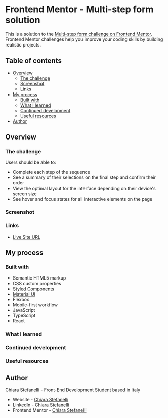 # Frontend Mentor - Multi-step form solution

This is a solution to the [Multi-step form challenge on Frontend Mentor](https://www.frontendmentor.io/challenges/multistep-form-YVAnSdqQBJ). Frontend Mentor challenges help you improve your coding skills by building realistic projects.

## Table of contents

- [Overview](#overview)
  - [The challenge](#the-challenge)
  - [Screenshot](#screenshot)
  - [Links](#links)
- [My process](#my-process)
  - [Built with](#built-with)
  - [What I learned](#what-i-learned)
  - [Continued development](#continued-development)
  - [Useful resources](#useful-resources)
- [Author](#author)

## Overview

### The challenge

Users should be able to:

- Complete each step of the sequence
- See a summary of their selections on the final step and confirm their order
- View the optimal layout for the interface depending on their device's screen size
- See hover and focus states for all interactive elements on the page

### Screenshot

### Links

<!-- - Solution URL: [Add solution URL here](https://your-solution-url.com) -->

- [Live Site URL](https://multi-step-form-frontendmentor.netlify.app/)

## My process

### Built with

- Semantic HTML5 markup
- CSS custom properties
- [Styled Components](https://styled-components.com/)
- [Material UI](https://mui.com/)
- Flexbox
- Mobile-first workflow
- JavaScript
- TypeScript
- React

### What I learned

<!-- Use this section to recap over some of your major learnings while working through this project. Writing these out and providing code samples of areas you want to highlight is a great way to reinforce your own knowledge.

To see how you can add code snippets, see below:

```html
<h1>Some HTML code I'm proud of</h1>
```

```css
.proud-of-this-css {
  color: papayawhip;
}
```

```js
const proudOfThisFunc = () => {
  console.log("🎉");
};
```

If you want more help with writing markdown, we'd recommend checking out [The Markdown Guide](https://www.markdownguide.org/) to learn more. -->

### Continued development

<!-- Use this section to outline areas that you want to continue focusing on in future projects. These could be concepts you're still not completely comfortable with or techniques you found useful that you want to refine and perfect. -->

### Useful resources

<!-- - [Example resource 1](https://www.example.com) - This helped me for XYZ reason. I really liked this pattern and will use it going forward.
- [Example resource 2](https://www.example.com) - This is an amazing article which helped me finally understand XYZ. I'd recommend it to anyone still learning this concept. -->

## Author

Chiara Stefanelli - Front-End Development Student based in Italy

- Website - [Chiara Stefanelli](https://chiarastefanelli.netlify.app/)
- LinkedIn - [Chiara Stefanelli](https://www.linkedin.com/in/chiarastefanelli/?locale=en_US)
- Frontend Mentor - [Chiara Stefanelli](https://www.frontendmentor.io/profile/chiarastef)
